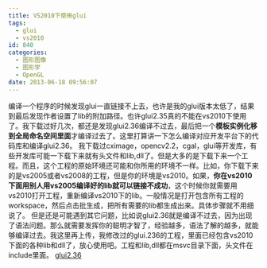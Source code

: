 ```yaml
---
title: VS2010下使用glui
tags:
  - glui
  - vs2010
id: 840
categories:
  - 图形图像
  - 图形学
  - OpenGL
date: 2013-06-18 09:56:07
---
```


编译一个程序的时候发现glui一直链接不上去，也许是我的glui版本太低了，结果到最后发现作者设置了lib的附加路径。也许glui2.35真的不能在vs2010下使用了。我下载过好几次，都还是发现glui2.36编译不过去，最后把一个**模板实例化移到全局命名空间里面**才编译过去了。这里打算讲一下怎么编译对应开发平台下的代码库和编译glui2.36。
我下载过cximage，opencv2.2，cgal，glui等开发库，有些开发库可能一下载下来就有头文件和lib,dll了。但是大多的是下载下来一个工程。而且，这个工程的原始环境还可能和你所用的环境不一样。比如，你下载下来的是vs2005或者vs2008的工程，但是你的环境是vs2010。如果，**你在vs2010下面用别人用vs2005编译好的lib就可以链接不成功**，这个时候你就需要用vs2010打开工程，重新编译vs2010下的lib。一般情况是打开包含所有工程的workspace，然后点击批生成，把所有需要的lib都生成出来。具体步骤就不用细说了。
但是还是可能遇到其它问题，比如说glui2.36就是编译不过去，因为出现了语法问题。那么就需要发挥你的聪明才智了，经验越多，语法了解的越多，就能够编译过去。我这里再上传，我修改过的glui.236的工程，里面已经包含vs2010下面的各种lib和dll了，放心使用吧。工程和lib,dll都在msvc目录下面，头文件在include里面。
[glui2.36](http://pan.baidu.com/s/1o7QcL1C "glui2.36")